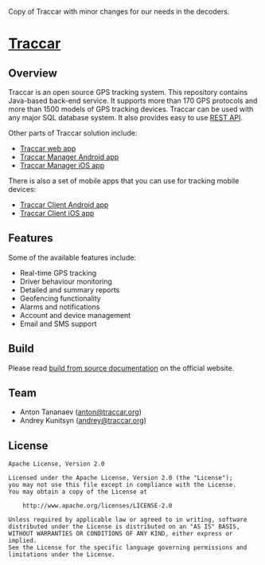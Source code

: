 Copy of Traccar with minor changes for our needs in the decoders. 


# [Traccar](https://www.traccar.org)

## Overview

Traccar is an open source GPS tracking system. This repository contains Java-based back-end service. It supports more than 170 GPS protocols and more than 1500 models of GPS tracking devices. Traccar can be used with any major SQL database system. It also provides easy to use [REST API](https://www.traccar.org/traccar-api/).

Other parts of Traccar solution include:

- [Traccar web app](https://github.com/traccar/traccar-web)
- [Traccar Manager Android app](https://github.com/traccar/traccar-manager-android)
- [Traccar Manager iOS app](https://github.com/traccar/traccar-manager-ios)

There is also a set of mobile apps that you can use for tracking mobile devices:

- [Traccar Client Android app](https://github.com/traccar/traccar-client-android)
- [Traccar Client iOS app](https://github.com/traccar/traccar-client-ios)

## Features

Some of the available features include:

- Real-time GPS tracking
- Driver behaviour monitoring
- Detailed and summary reports
- Geofencing functionality
- Alarms and notifications
- Account and device management
- Email and SMS support

## Build

Please read [build from source documentation](https://www.traccar.org/build/) on the official website.

## Team

- Anton Tananaev ([anton@traccar.org](mailto:anton@traccar.org))
- Andrey Kunitsyn ([andrey@traccar.org](mailto:andrey@traccar.org))

## License

    Apache License, Version 2.0

    Licensed under the Apache License, Version 2.0 (the "License");
    you may not use this file except in compliance with the License.
    You may obtain a copy of the License at

        http://www.apache.org/licenses/LICENSE-2.0

    Unless required by applicable law or agreed to in writing, software
    distributed under the License is distributed on an "AS IS" BASIS,
    WITHOUT WARRANTIES OR CONDITIONS OF ANY KIND, either express or implied.
    See the License for the specific language governing permissions and
    limitations under the License.
